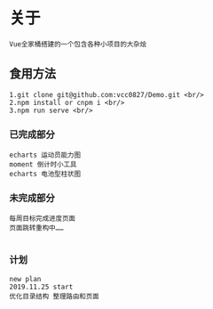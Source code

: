 # 关于

    Vue全家桶搭建的一个包含各种小项目的大杂烩

## 食用方法

    1.git clone git@github.com:vcc0827/Demo.git <br/>
    2.npm install or cnpm i <br/>
    3.npm run serve <br/>

### 已完成部分

    echarts 运动员能力图
    moment 倒计时小工具
    echarts 电池型柱状图
### 未完成部分
    每周目标完成进度页面
    页面跳转重构中……
    
<img :src="./assets/graphical.png">

### 计划
    new plan 
    2019.11.25 start
    优化目录结构 整理路由和页面 
